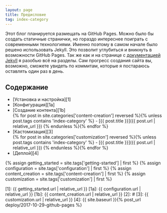 ```yaml
---
layout: page
title: Предисловие
tag: index-category
---
```

Этот блог планируется размещать на GitHub Pages. Можно было бы создать статичные странички, но гораздо интереснее поиграть с современными технологиями. Именно поэтому в самом начале было решено использовать Jekyll. Это позволит углубиться и вникнуть в возможности GitHub Pages. Так же как и на странице с [документацией Jekyll][jekyll] я разобью всё на разделы. Сам прогресс создания сайта вы, возможно, сможете увидеть по коммитам, которые я постараюсь оставлять один раз в день.

## Содержание
- [Установка и настройка][1]
- [Конфигурация][1a]
- [Создание контента][1b]  
{% for post in site.categories['content-creation'] reversed %}{% unless post.tags contains 'index-category' %}  - [{{ post.title }}]({{ post.url | relative_url }})
{% endunless %}{% endfor %}
- [Кастомизация][3]  
{% for post in site.categories['customization'] reversed %}{% unless post.tags contains 'index-category' %}  - [{{ post.title }}]({{ post.url | relative_url }})
{% endunless %}{% endfor %}
- [Деплой][4]

{% assign getting_started =  site.tags['getting-started'] | first %}
{% assign configuration =  site.tags['configuration'] | first %}
{% assign content_creation =  site.tags['content-creation'] | first %}
{% assign customization =  site.tags['customization'] | first %}

[jekyll]: https://jekyllrb.com/docs

[0]: #
[1]: {{ getting_started.url | relative_url }}
[1a]: {{ configuration.url | relative_url }}
[1b]: {{ content_creation.url | relative_url }}
[2]: #
[3]: {{ customization.url | relative_url }}
[4]: {{ site.baseurl }}{% post_url deploy/2017-10-29-github-pages %}
